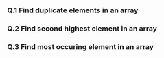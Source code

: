 ### Q.1 Find duplicate elements in an array

### Q.2 Find second highest element in an array

### Q.3 Find most occuring element in an array


